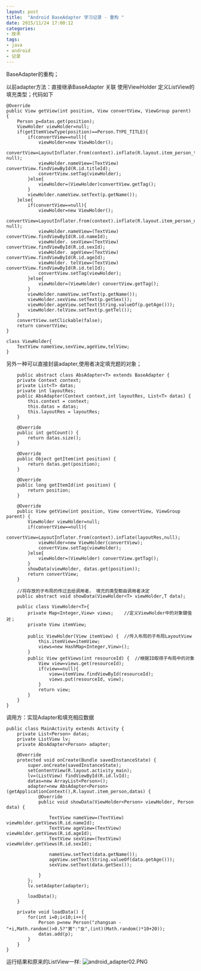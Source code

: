 ```yaml
---
layout: post
title:  "Android BaseAdapter 学习记录 - 重构 "
date: 2015/11/24 17:00:12 
categories:
- 技术
tags:
- java 
- android
- 记录
---
```


BaseAdapter的重构；

以前adapter方法：直接继承BaseAdapter 关联 使用ViewHolder 定义ListView的填充类型；代码如下

	@Override
	public View getView(int position, View convertView, ViewGroup parent) {
		Person p=datas.get(position);
		ViewHolder viewHolder=null;
		if(getItemViewType(position)==Person.TYPE_TITLE){
			if(convertView==null){
				viewHolder=new ViewHolder();
				convertView=LayoutInflater.from(context).inflate(R.layout.item_person_title, null);
				viewHolder.nameView=(TextView) convertView.findViewById(R.id.titleId);
				convertView.setTag(viewHolder);
			}else{
				viewHolder=(ViewHolder)convertView.getTag();
			}
			viewHolder.nameView.setText(p.getName());
		}else{
			if(convertView==null){
				viewHolder=new ViewHolder();
				convertView=LayoutInflater.from(context).inflate(R.layout.item_person_data, null);
				viewHolder.nameView=(TextView) convertView.findViewById(R.id.nameId);
				viewHolder. sexView=(TextView) convertView.findViewById(R.id.sexId);
				viewHolder. ageView=(TextView) convertView.findViewById(R.id.ageId);
				viewHolder. telView=(TextView) convertView.findViewById(R.id.telId);
				convertView.setTag(viewHolder);
			}else{
				viewHolder=(ViewHolder) convertView.getTag();
			}
			viewHolder.nameView.setText(p.getName());
			viewHolder.sexView.setText(p.getSex());
			viewHolder.ageView.setText(String.valueOf(p.getAge()));
			viewHolder.telView.setText(p.getTel());
		}
		convertView.setClickable(false);
		return convertView;
	}
	
	class ViewHolder{
		TextView nameView,sexView,ageView,telView;
	}


另外一种可以直接封装adapter,使用者决定填充题的对象；

		public abstract class AbsAdapter<T> extends BaseAdapter {
		private Context context;
		private List<T> datas;
		private int layoutRes;
		public AbsAdapter(Context context,int layoutRes, List<T> datas) {
			this.context = context;
			this.datas = datas;
			this.layoutRes = layoutRes;
		}
	
		@Override
		public int getCount() {
			return datas.size();
		}
	
		@Override
		public Object getItem(int position) {
			return datas.get(position);
		}
	
		@Override
		public long getItemId(int position) {
			return position;
		}
	
		@Override
		public View getView(int position, View convertView, ViewGroup parent) {
			ViewHolder viewHolder=null;
			if(convertView==null){
				convertView=LayoutInflater.from(context).inflate(layoutRes,null);
				viewHolder=new ViewHolder(convertView);
				convertView.setTag(viewHolder);
			}else{
				viewHolder=(ViewHolder) convertView.getTag();
			}
			showData(viewHolder, datas.get(position));
			return convertView;
		}
	
		//将存放的子布局的传过去给调用者， 填充的类型都由调用者决定
		public abstract void showData(ViewHolder<T> viewHolder,T data); 
		
		public class ViewHolder<T>{
			private Map<Integer,View> views;	//定义ViewHolder中的对象键值对；
			private View itemView;
	
			public ViewHolder(View itemView) {	//传入布局的子布局LayoutView
				this.itemView=itemView;
				views=new HashMap<Integer,View>();
			}
			public View getViews(int resourceId) {	//根据ID取得子布局中的对象
				View view=views.get(resourceId);
				if(view==null){
					view=itemView.findViewById(resourceId);
					views.put(resourceId, view);
				}
				return view;
			}
		}
	}


调用方：实现Adapter和填充相应数据

	public class MainActivity extends Activity {
		private List<Person> datas;
		private ListView lv;
		private AbsAdapter<Person> adapter;
		
		@Override
		protected void onCreate(Bundle savedInstanceState) {
			super.onCreate(savedInstanceState);
			setContentView(R.layout.activity_main);
			lv=(ListView) findViewById(R.id.lvId);
			datas=new ArrayList<Person>();
			adapter=new AbsAdapter<Person>(getApplicationContext(),R.layout.item_person,datas) {
				@Override
				public void showData(ViewHolder<Person> viewHolder, Person data) {
					
					TextView nameView=(TextView) viewHolder.getViews(R.id.nameId);
					TextView ageView=(TextView) viewHolder.getViews(R.id.ageId);
					TextView sexView=(TextView) viewHolder.getViews(R.id.sexId);
					
					nameView.setText(data.getName());
					ageView.setText(String.valueOf(data.getAge()));
					sexView.setText(data.getSex());
					
				}
			};
			lv.setAdapter(adapter);
			
			loadData();
		}
	
		private void loadData() {
			for(int i=0;i<10;i++){
				Person p=new Person("zhangsan - "+i,Math.random()>0.5?"男":"女",(int)(Math.random()*10+20));
				datas.add(p);
			}
		}
	}

运行结果和原来的ListView一样:
![android_adapter02.PNG](http://i.imgur.com/3xV6vgx.png)